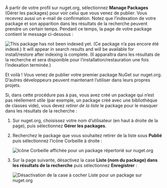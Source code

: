 À partir de votre profil sur nuget.org, sélectionnez **Manage Packages** (Gérer les packages) pour voir celui que vous venez de publier. Vous recevrez aussi un e-mail de confirmation. Notez que l’indexation de votre package et son apparition dans les résultats de la recherche peuvent prendre un certain temps. Pendant ce temps, la page de votre package contient le message ci-dessous :

![This package has not been indexed yet. (Ce package n’a pas encore été indexé.) It will appear in search results and will be available for install/restore after indexing is complete. (Il apparaîtra dans les résultats de la recherche et sera disponible pour l’installation/restauration une fois l’indexation terminée.)](../media/QS_Create-03-NotIndexed.png)

Et voilà ! Vous venez de publier votre premier package NuGet sur nuget.org. D’autres développeurs peuvent maintenant l’utiliser dans leurs propres projets.

Si, dans cette procédure pas à pas, vous avez créé un package qui n’est pas réellement utile (par exemple, un package créé avec une bibliothèque de classes vide), vous devez *retirer de la liste* le package pour le masquer dans les résultats de la recherche :

1. Sur nuget.org, choisissez votre nom d’utilisateur (en haut à droite de la page), puis sélectionnez **Gérer les packages**.

1. Recherchez le package que vous souhaitez retirer de la liste sous **Publié** puis sélectionnez l’icône Corbeille à droite :

    ![Icône Corbeille affichée pour un package répertorié sur nuget.org](../media/qs_create-vs-03-trash-can.png)

1. Sur la page suivante, désactivez la case **Liste (nom du package) dans les résultats de la recherche** puis sélectionnez **Enregistrer** :

    ![Désactivation de la case à cocher Liste pour un package sur nuget.org](../media/qs_create-vs-04-unlist.png)
